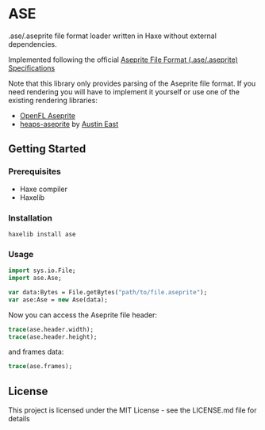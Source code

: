 # ASE

.ase/.aseprite file format loader written in Haxe without external dependencies.

Implemented following the official [Aseprite File Format (.ase/.aseprite) Specifications](https://github.com/aseprite/aseprite/blob/master/docs/ase-file-specs.md)

Note that this library only provides parsing of the Aseprite file format. If you need rendering you will have to implement it yourself or use one of the existing rendering libraries:

- [OpenFL Aseprite](https://github.com/miriti/openfl-aseprite)
- [heaps-aseprite](https://github.com/AustinEast/heaps-aseprite) by [Austin East](https://github.com/AustinEast)

## Getting Started

### Prerequisites

- Haxe compiler
- Haxelib

### Installation

```
haxelib install ase
```

### Usage

```haxe
import sys.io.File;
import ase.Ase;

var data:Bytes = File.getBytes("path/to/file.aseprite");
var ase:Ase = new Ase(data);
```

Now you can access the Aseprite file header:

```haxe
trace(ase.header.width);
trace(ase.header.height);
```

and frames data:

```haxe
trace(ase.frames);
```

## License

This project is licensed under the MIT License - see the LICENSE.md file for details

